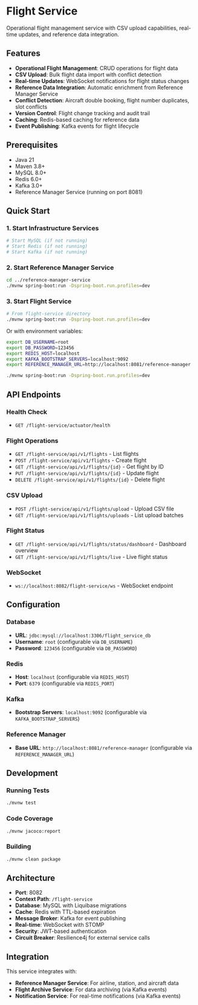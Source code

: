 # Flight Service

Operational flight management service with CSV upload capabilities, real-time updates, and reference data integration.

## Features

- **Operational Flight Management**: CRUD operations for flight data
- **CSV Upload**: Bulk flight data import with conflict detection
- **Real-time Updates**: WebSocket notifications for flight status changes
- **Reference Data Integration**: Automatic enrichment from Reference Manager Service
- **Conflict Detection**: Aircraft double booking, flight number duplicates, slot conflicts
- **Version Control**: Flight change tracking and audit trail
- **Caching**: Redis-based caching for reference data
- **Event Publishing**: Kafka events for flight lifecycle

## Prerequisites

- Java 21
- Maven 3.8+
- MySQL 8.0+
- Redis 6.0+
- Kafka 3.0+
- Reference Manager Service (running on port 8081)

## Quick Start

### 1. Start Infrastructure Services

```bash
# Start MySQL (if not running)
# Start Redis (if not running)
# Start Kafka (if not running)
```

### 2. Start Reference Manager Service

```bash
cd ../reference-manager-service
./mvnw spring-boot:run -Dspring-boot.run.profiles=dev
```

### 3. Start Flight Service

```bash
# From flight-service directory
./mvnw spring-boot:run -Dspring-boot.run.profiles=dev
```

Or with environment variables:

```bash
export DB_USERNAME=root
export DB_PASSWORD=123456
export REDIS_HOST=localhost
export KAFKA_BOOTSTRAP_SERVERS=localhost:9092
export REFERENCE_MANAGER_URL=http://localhost:8081/reference-manager

./mvnw spring-boot:run -Dspring-boot.run.profiles=dev
```

## API Endpoints

### Health Check
- `GET /flight-service/actuator/health`

### Flight Operations
- `GET /flight-service/api/v1/flights` - List flights
- `POST /flight-service/api/v1/flights` - Create flight
- `GET /flight-service/api/v1/flights/{id}` - Get flight by ID
- `PUT /flight-service/api/v1/flights/{id}` - Update flight
- `DELETE /flight-service/api/v1/flights/{id}` - Delete flight

### CSV Upload
- `POST /flight-service/api/v1/flights/upload` - Upload CSV file
- `GET /flight-service/api/v1/flights/uploads` - List upload batches

### Flight Status
- `GET /flight-service/api/v1/flights/status/dashboard` - Dashboard overview
- `GET /flight-service/api/v1/flights/live` - Live flight status

### WebSocket
- `ws://localhost:8082/flight-service/ws` - WebSocket endpoint

## Configuration

### Database
- **URL**: `jdbc:mysql://localhost:3306/flight_service_db`
- **Username**: `root` (configurable via `DB_USERNAME`)
- **Password**: `123456` (configurable via `DB_PASSWORD`)

### Redis
- **Host**: `localhost` (configurable via `REDIS_HOST`)
- **Port**: `6379` (configurable via `REDIS_PORT`)

### Kafka
- **Bootstrap Servers**: `localhost:9092` (configurable via `KAFKA_BOOTSTRAP_SERVERS`)

### Reference Manager
- **Base URL**: `http://localhost:8081/reference-manager` (configurable via `REFERENCE_MANAGER_URL`)

## Development

### Running Tests
```bash
./mvnw test
```

### Code Coverage
```bash
./mvnw jacoco:report
```

### Building
```bash
./mvnw clean package
```

## Architecture

- **Port**: 8082
- **Context Path**: `/flight-service`
- **Database**: MySQL with Liquibase migrations
- **Cache**: Redis with TTL-based expiration
- **Message Broker**: Kafka for event publishing
- **Real-time**: WebSocket with STOMP
- **Security**: JWT-based authentication
- **Circuit Breaker**: Resilience4j for external service calls

## Integration

This service integrates with:
- **Reference Manager Service**: For airline, station, and aircraft data
- **Flight Archive Service**: For data archiving (via Kafka events)
- **Notification Service**: For real-time notifications (via Kafka events)